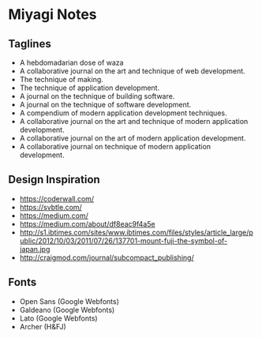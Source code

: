 # Miyagi Notes

## Taglines

- A hebdomadarian dose of waza
- A collaborative journal on the art and technique of web development.
- The technique of making.
- The technique of application development.
- A journal on the technique of building software.
- A journal on the technique of software development.
- A compendium of modern application development techniques.
- A collaborative journal on the art and technique of modern application development.
- A collaborative journal on the art of modern application development.
- A collaborative journal on technique of modern application development.

## Design Inspiration

- https://coderwall.com/
- https://svbtle.com/
- https://medium.com/
- https://medium.com/about/df8eac9f4a5e
- http://s1.ibtimes.com/sites/www.ibtimes.com/files/styles/article_large/public/2012/10/03/2011/07/26/137701-mount-fuji-the-symbol-of-japan.jpg
- http://craigmod.com/journal/subcompact_publishing/

## Fonts

- Open Sans (Google Webfonts)
- Galdeano (Google Webfonts)
- Lato (Google Webfonts)
- Archer (H&FJ)